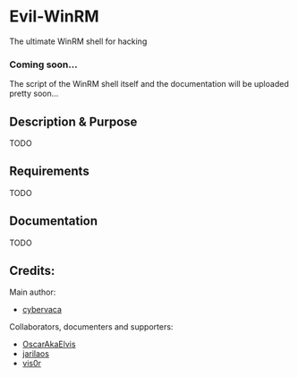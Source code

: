 # Evil-WinRM
The ultimate WinRM shell for hacking

### Coming soon...
The script of the WinRM shell itself and the documentation will be uploaded pretty soon...

## Description & Purpose
TODO

## Requirements
TODO

## Documentation
TODO

## Credits:

Main author:

 - [cybervaca]

Collaborators, documenters and supporters:

 - [OscarAkaElvis]
 - [jarilaos]
 - [vis0r]

<!-- Github URLs -->
[cybervaca]: https://github.com/cybervaca
[OscarAkaElvis]: https://github.com/OscarAkaElvis
[jarilaos]: https://github.com/jarilaos
[vis0r]: https://github.com/vmotos
